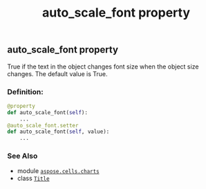 ﻿---
title: auto_scale_font property
second_title: Aspose.Cells for Python via .NET API References
description: 
type: docs
weight: 60
url: /aspose.cells.charts/title/auto_scale_font/
is_root: false
---

## auto_scale_font property


True if the text in the object changes font size when the object size changes. The default value is True.
### Definition:
```python
@property
def auto_scale_font(self):
    ...
@auto_scale_font.setter
def auto_scale_font(self, value):
    ...
```

### See Also
* module [`aspose.cells.charts`](../../)
* class [`Title`](/cells/python-net/aspose.cells.charts/title)
